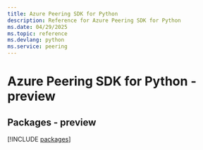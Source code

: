 ```yaml
---
title: Azure Peering SDK for Python
description: Reference for Azure Peering SDK for Python
ms.date: 04/29/2025
ms.topic: reference
ms.devlang: python
ms.service: peering
---
```

# Azure Peering SDK for Python - preview
## Packages - preview
[!INCLUDE [packages](peering-index.md)]